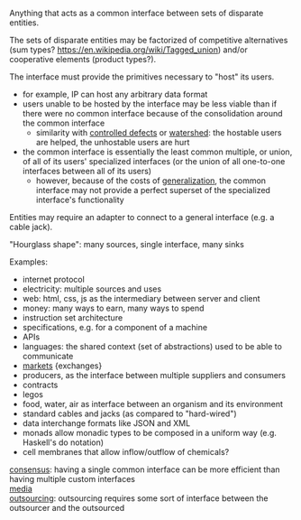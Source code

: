 Anything that acts as a common interface between sets of disparate entities.

The sets of disparate entities may be factorized of competitive alternatives (sum types? https://en.wikipedia.org/wiki/Tagged_union) and/or cooperative elements (product types?).

The interface must provide the primitives necessary to "host" its users.
- for example, IP can host any arbitrary data format
- users unable to be hosted by the interface may be less viable than if there were no common interface because of the consolidation around the common interface
	- similarity with [controlled defects](Controlled%20defects.md) or [watershed](Watershed.md): the hostable users are helped, the unhostable users are hurt
- the common interface is essentially the least common multiple, or union, of all of its users' specialized interfaces (or the union of all one-to-one interfaces between all of its users)
	- however, because of the costs of [generalization](Abstraction.md#generalization), the common interface may not provide a perfect superset of the specialized interface's functionality

Entities may require an adapter to connect to a general interface (e.g. a cable jack).

"Hourglass shape": many sources, single interface, many sinks

Examples:
- internet protocol
- electricity: multiple sources and uses
- web: html, css, js as the intermediary between server and client
- money: many ways to earn, many ways to spend
- instruction set architecture
- specifications, e.g. for a component of a machine
- APIs
- languages: the shared context (set of abstractions) used to be able to communicate
- [markets](Markets.md) {exchanges}
- producers, as the interface between multiple suppliers and consumers
- contracts
- legos
- food, water, air as interface between an organism and its environment
- standard cables and jacks (as compared to "hard-wired")
- data interchange formats like JSON and XML
- monads allow monadic types to be composed in a uniform way (e.g. Haskell's do notation)
- cell membranes that allow inflow/outflow of chemicals?

[consensus](Diversity.md#consensus): having a single common interface can be more efficient than having multiple custom interfaces  
[media](Media.md)  
[outsourcing](Outsourcing.md): outsourcing requires some sort of interface between the outsourcer and the outsourced
